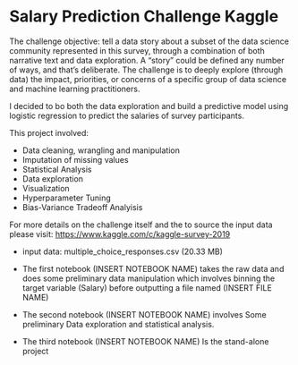 # Salary Prediction Challenge Kaggle


The challenge objective: tell a data story about a subset of the data science community represented in this survey, through a combination of both narrative text and data exploration. A “story” could be defined any number of ways, and that’s deliberate. The challenge is to deeply explore (through data) the impact, priorities, or concerns of a specific group of data science and machine learning practitioners. 

I decided to bo both the data exploration and build a predictive model using logistic regression to predict the salaries of survey participants.

This project involved:
- Data cleaning, wrangling and manipulation
- Imputation of missing values 
- Statistical Analysis 
- Data exploration
- Visualization
- Hyperparameter Tuning
- Bias-Variance Tradeoff Analyisis

For more details on the challenge itself and the to source the input data please visit: https://www.kaggle.com/c/kaggle-survey-2019
  - input data: multiple_choice_responses.csv (20.33 MB)

- The first notebook (INSERT NOTEBOOK NAME) takes the raw data and does some preliminary data manipulation which involves binning the target variable (Salary) before outputting a file named (INSERT FILE NAME)
- The second notebook (INSERT NOTEBOOK NAME) involves Some preliminary Data exploration and statistical analysis. 
- The third notebook (INSERT NOTEBOOK NAME) Is the stand-alone project 


